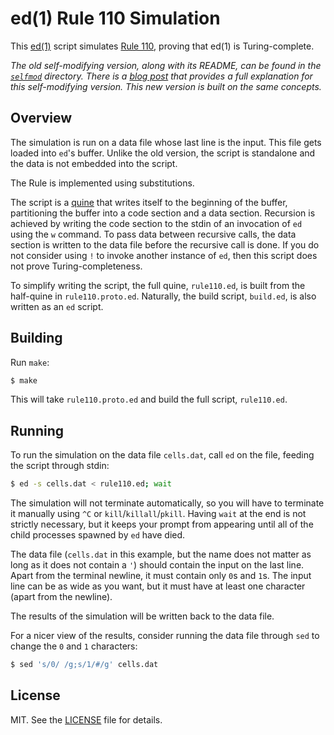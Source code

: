 # ed(1) Rule 110 Simulation

This [ed(1)][] script simulates [Rule 110][], proving that ed(1) is
Turing-complete.

*The old self-modifying version, along with its README, can be found in
the [`selfmod`](./selfmod) directory. There is a [blog post][] that
provides a full explanation for this self-modifying version. This new
version is built on the same concepts.*

[ed(1)]: https://en.wikipedia.org/wiki/Ed_%28text_editor%29
[Rule 110]: https://en.wikipedia.org/wiki/Rule_110
[blog post]: https://nixwindows.wordpress.com/2018/03/13/ed1-is-turing-complete/

## Overview

The simulation is run on a data file whose last line is the input. This
file gets loaded into `ed`'s buffer. Unlike the old version, the script
is standalone and the data is not embedded into the script.

The Rule is implemented using substitutions.

The script is a [quine][] that writes itself to the beginning of the
buffer, partitioning the buffer into a code section and a data section.
Recursion is achieved by writing the code section to the stdin of an
invocation of `ed` using the `w` command. To pass data between recursive
calls, the data section is written to the data file before the recursive
call is done. If you do not consider using `!` to invoke another
instance of `ed`, then this script does not prove Turing-completeness.

To simplify writing the script, the full quine, `rule110.ed`, is built
from the half-quine in `rule110.proto.ed`. Naturally, the build script,
`build.ed`, is also written as an `ed` script.

[quine]: https://github.com/tpenguinltg/ed1-quine

## Building

Run `make`:

```sh
$ make
```

This will take `rule110.proto.ed` and build the full script, `rule110.ed`.

## Running

To run the simulation on the data file `cells.dat`, call `ed` on the
file, feeding the script through stdin:

```sh
$ ed -s cells.dat < rule110.ed; wait
```

The simulation will not terminate automatically, so you will have to
terminate it manually using `^C` or `kill`/`killall`/`pkill`. Having
`wait` at the end is not strictly necessary, but it keeps your prompt
from appearing until all of the child processes spawned by `ed` have
died.

The data file (`cells.dat` in this example, but the name does not matter
as long as it does not contain a `'`) should contain the input on the
last line. Apart from the terminal newline, it must contain only `0`s
and `1`s. The input line can be as wide as you want, but it must have at
least one character (apart from the newline).

The results of the simulation will be written back to the data file.

For a nicer view of the results, consider running the data file through
`sed` to change the `0` and `1` characters:

```sh
$ sed 's/0/ /g;s/1/#/g' cells.dat
```

## License

MIT. See the [LICENSE](./LICENSE) file for details.
